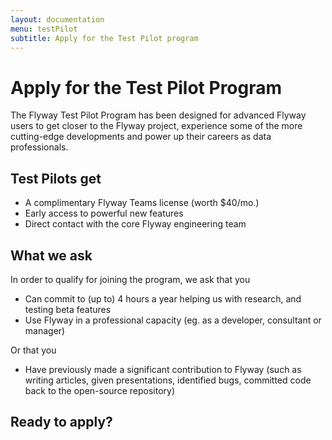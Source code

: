 ```yaml
---
layout: documentation
menu: testPilot
subtitle: Apply for the Test Pilot program
---
```


# Apply for the Test Pilot Program

The Flyway Test Pilot Program has been designed for advanced Flyway users to get closer to the Flyway project, experience some of the more cutting-edge developments and power up their careers as data professionals. 

## Test Pilots get

- A complimentary Flyway Teams license (worth $40/mo.)
- Early access to powerful new features 
- Direct contact with the core Flyway engineering team

## What we ask 

In order to qualify for joining the program, we ask that you

- Can commit to (up to) 4 hours a year helping us with research, and testing beta features    
- Use Flyway in a professional capacity (eg. as a developer, consultant or manager)

Or that you

- Have previously made a significant contribution to Flyway (such as writing articles, given presentations, identified bugs, committed code back to the open-source repository)

## Ready to apply?

<script>(function(t,e,s,n){var o,a,c;t.SMCX=t.SMCX||[],e.getElementById(n)||(o=e.getElementsByTagName(s),a=o[o.length-1],c=e.createElement(s),c.type="text/javascript",c.async=!0,c.id=n,c.src="https://widget.surveymonkey.com/collect/website/js/tRaiETqnLgj758hTBazgd3ipY7tN5iyE7C6Q5OMG5IyUgOeXItL5qLxNXWAEqLfo.js",a.parentNode.insertBefore(c,a))})(window,document,"script","smcx-sdk");</script>